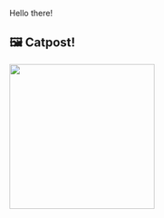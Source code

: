 Hello there!



## 🖼️ Catpost!

<sub>
    <img src="https://cdn2.thecatapi.com/images/xNBKsswrW.jpg" height="256">
</sub>


